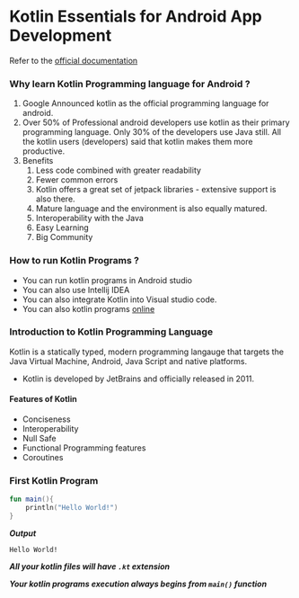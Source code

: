 # Kotlin Essentials for Android App Development

Refer to the [official documentation](https://kotlinlang.org/docs/home.html)

### Why learn Kotlin Programming language for Android ?
1. Google Announced kotlin as the official programming language for android. 
2. Over 50% of Professional android developers use kotlin as their primary programming language. Only 30% of the developers use Java still. All the kotlin users (developers) said that kotlin makes them more productive. 
3. Benefits
   1. Less code combined with greater readability
   2. Fewer common errors
   3. Kotlin offers a great set of jetpack libraries - extensive support is also there.
   4. Mature language and the environment is also equally matured. 
   5. Interoperability with the Java
   6. Easy Learning
   7. Big Community

### How to run Kotlin Programs ?
- You can run kotlin programs in Android studio
- You can also use Intellij IDEA
- You can also integrate Kotlin into Visual studio code.
- You can also kotlin programs [online](https://play.kotlinlang.org/)

### Introduction to Kotlin Programming Language
Kotlin is a statically typed, modern programming langauge that targets the Java Virtual Machine, Android, Java Script and native platforms. 
- Kotlin is developed by JetBrains and officially released in 2011. 
#### Features of Kotlin
- Conciseness
- Interoperability
- Null Safe
- Functional Programming features
- Coroutines

### First Kotlin Program

```kotlin
fun main(){
    println("Hello World!")
}
```
***Output***
```
Hello World!
```

***All your kotlin files will have `.kt` extension***

***Your kotlin programs execution always begins from `main()` function***



